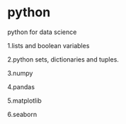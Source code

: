 # python
python for data science

1.lists and boolean variables

2.python sets, dictionaries and tuples.

3.numpy 

4.pandas

5.matplotlib

 6.seaborn 

